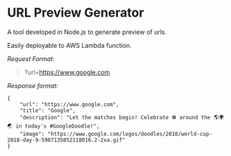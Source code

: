 # URL Preview Generator

A tool developed in Node.js to generate preview of urls.

Easily deployable to AWS Lambda function.

*Request Format:*
> ?url=https://www.google.com

*Response format:*

	{
		"url": "https://www.google.com",
		"title": "Google",
		"description": "Let the matches begin! Celebrate ⚽ around the 🌎🌍🌏 in today's #GoogleDoodle!",
		"image": "https://www.google.com/logos/doodles/2018/world-cup-2018-day-9-5987135852118016.2-2xa.gif"
	}